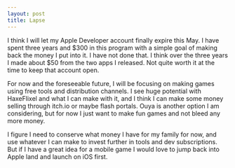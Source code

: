 ```yaml
---
layout: post
title: Lapse
---
```


I think I will let my Apple Developer account finally expire this May. I have spent three years and $300 in this program with a simple goal of making back the money I put into it. I have not done that. I think over the three years I made about $50 from the two apps I released. Not quite worth it at the time to keep that account open.

For now and the foreseeable future, I will be focusing on making games using free tools and distribution channels. I see huge potential with HaxeFlixel and what I can make with it, and I think I can make some money selling through itch.io or maybe flash portals. Ouya is another option I am considering, but for now I just want to make fun games and not bleed any more money.

I figure I need to conserve what money I have for my family for now, and use whatever I can make to invest further in tools and dev subscriptions. But if I have a great idea for a mobile game I would love to jump back into Apple land and launch on iOS first.